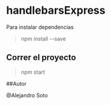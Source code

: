 # handlebarsExpress

Para instalar dependencias
> npm install --save

## Correr el proyecto
> npm start

##Autor

@Alejandro Soto
